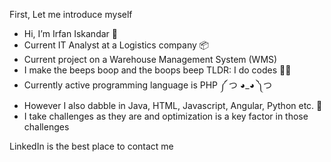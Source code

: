 First, Let me introduce myself

- Hi, I’m Irfan Iskandar 👋
- Current IT Analyst at a Logistics company 📦
- Current project on a Warehouse Management System (WMS)
- I make the beeps boop and the boops beep 
         TLDR: I do codes 👨‍💻
- Currently active programming language is PHP ༼ つ ◕_◕ ༽つ
- However I also dabble in Java, HTML, Javascript, Angular, Python etc. 🐍
- I take challenges as they are and optimization is a key factor in those challenges

LinkedIn is the best place to contact me 
